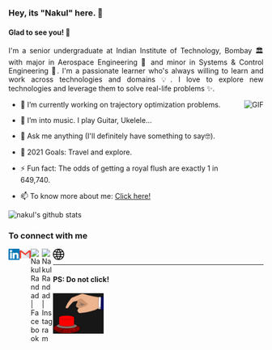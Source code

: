 ### Hey, its "Nakul" here. 👋

#### Glad to see you! 🤩

<div style="text-align: justify"> 

I'm a senior undergraduate at Indian Institute of Technology, Bombay 🏛 with major in Aerospace Engineering 🚀 and minor in Systems & Control Engineering 🤖.
I'm a passionate learner who's always willing to learn and work across technologies and domains 💡.
I love to explore new technologies and leverage them to solve real-life problems ✨.
</div>

<img align="right" height="270px" alt="GIF" src="https://i.pinimg.com/originals/e4/26/70/e426702edf874b181aced1e2fa5c6cde.gif" />

- 🔭 I’m currently working on trajectory optimization problems.

- 🎸 I’m into music. I play Guitar, Ukelele...

- 💬 Ask me anything (I'll definitely have something to say🤓).

- 🥅 2021 Goals: Travel and explore.

- ⚡ Fun fact: The odds of getting a royal flush are exactly 1 in 649,740.

- 📫 To know more about me: [Click here!](https://nakulrandad.github.io/) 

![nakul's github stats](https://github-readme-stats.vercel.app/api?username=nakulrandad&show_icons=true&hide_border=false&count_private=true)

### To connect with me
<div>
 
 [<img align="left" alt="Nakul Randad | LinkedIn" width="22px" src="https://github.com/nakulrandad/nakulrandad/blob/master/assets/linkedin.svg" />](https://linkedin.com/in/nakulrandad/)

 [<img align="left" alt="Nakul Randad | Email" width="22px" src="https://github.com/nakulrandad/nakulrandad/blob/master/assets/gmail.svg" />](mailto:nakulrandad@gmail.com)

 [<img align="left" alt="Nakul Randad | Facebook" width="22px" src="https://cdn.jsdelivr.net/npm/simple-icons@v3/icons/facebook.svg"/>](https://facebook.com/nakulrandad)

 [<img align="left" alt="Nakul Randad | Instagram" width="22px" src="https://cdn.jsdelivr.net/npm/simple-icons@v3/icons/instagram.svg" />](https://www.instagram.com/nakulr007)

 [<img align="left" alt="Nakul Randad | Website" width="22px" src="https://github.com/nakulrandad/nakulrandad/blob/master/assets/site.svg" />](https://nakulrandad.github.io/)

</div>

<br>

---

#### PS: **Do not click!**

[<img alt="GIF" src="https://github.com/nakulrandad/nakulrandad/blob/master/assets/do_not_press.gif?raw=1" width="100px" />](https://www.youtube.com/watch?v=dQw4w9WgXcQ)

<!-- flag{How_bored_or_curious_does_one_need_to_be_to_actually_read_this_README} -->
